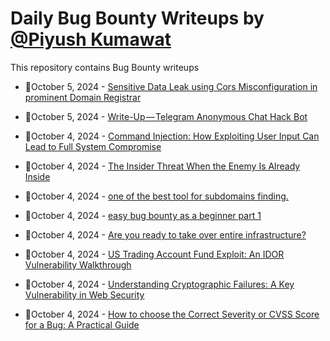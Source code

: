 # Daily Bug Bounty Writeups by [@Piyush Kumawat](https://twitter.com/piyush_supiy) 
This repository contains Bug Bounty writeups

<!-- BLOG-POST-LIST:START -->
 - 💯October 5, 2024 - [Sensitive Data Leak using Cors Misconfiguration in prominent Domain Registrar](https://infosecwriteups.com/sensitive-data-leak-using-cors-misconfiguration-in-prominent-domain-registrar-b3010e4e6501?source=rss------bug_bounty-5) 

 - 💯October 5, 2024 - [Write-Up — Telegram Anonymous Chat Hack Bot](https://medium.com/@EroHack/write-up-telegram-anonymous-chat-hack-bot-ad3497f813ed?source=rss------bug_bounty-5) 

 - 💯October 4, 2024 - [Command Injection: How Exploiting User Input Can Lead to Full System Compromise](https://systemweakness.com/command-injection-how-exploiting-user-input-can-lead-to-full-system-compromise-6becf5b981a1?source=rss------bug_bounty-5) 

 - 💯October 4, 2024 - [The Insider Threat When the Enemy Is Already Inside](https://medium.com/@Land2Cyber/the-insider-threat-when-the-enemy-is-already-inside-506a5efe7185?source=rss------bug_bounty-5) 

 - 💯October 4, 2024 - [one of the best tool for subdomains finding.](https://osintteam.blog/one-of-the-best-tool-for-subdomains-finding-0769dff261f4?source=rss------bug_bounty-5) 

 - 💯October 4, 2024 - [easy bug bounty as a beginner part 1](https://medium.com/@canonminibeast/easy-bug-bounty-as-a-beginner-part-1-38833747da8d?source=rss------bug_bounty-5) 

 - 💯October 4, 2024 - [Are you ready to take over entire infrastructure?](https://medium.com/@nebty/are-you-ready-to-take-over-entire-infrastructure-a93d2a0f902c?source=rss------bug_bounty-5) 

 - 💯October 4, 2024 - [US Trading Account Fund Exploit: An IDOR Vulnerability Walkthrough](https://medium.com/@360Security/us-trading-account-fund-exploit-an-idor-vulnerability-walkthrough-a61ba5186874?source=rss------bug_bounty-5) 

 - 💯October 4, 2024 - [Understanding Cryptographic Failures: A Key Vulnerability in Web Security](https://medium.com/@mrutunjayasenapati0/understanding-cryptographic-failures-a-key-vulnerability-in-web-security-bb024a4c41ca?source=rss------bug_bounty-5) 

 - 💯October 4, 2024 - [How to choose the Correct Severity or CVSS Score for a Bug: A Practical Guide](https://medium.com/@a13h1/how-to-choose-the-correct-severity-or-cvss-score-for-a-bug-a-practical-guide-7a83be0096f3?source=rss------bug_bounty-5) 
<!-- BLOG-POST-LIST:END -->
